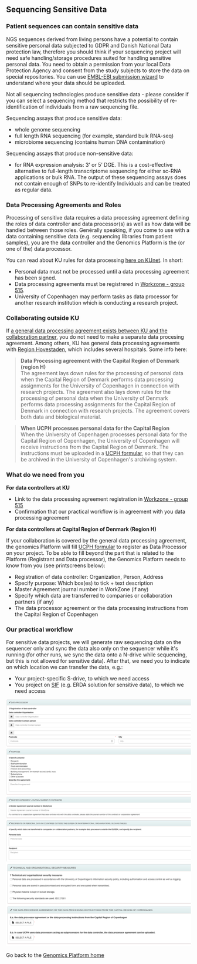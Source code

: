 ## Sequencing Sensitive Data

### Patient sequences can contain sensitive data

NGS sequences derived from living persons have a potential to contain sensitive personal data subjected to GDPR and Danish National Data protection law, therefore you should think if your sequencing project will need safe handling/storage procedures suited for handling sensitive personal data. You need to obtain a permission from your local Data Protection Agency and consent from the study subjects to store the data on special repositories. You can use [EMBL-EBI submission wizard](https://www.ebi.ac.uk/submission/) to understand where your data should be uploaded.

Not all sequencing technologies produce sensitive data - please consider if you can select a sequencing method that restricts the possibility of re-identification of individuals from a raw sequencing file.

Sequencing assays that produce sensitive data: 

- whole genome sequencing  
- full length RNA sequencing (for example, standard bulk RNA-seq)  
- microbiome sequencing (contains human DNA contamination)  

Sequencing assays that produce non-sensitive data:

- for RNA expression analysis: 3’ or 5’ DGE. This is a cost-effective alternative to full-length transcriptome sequencing for either sc-RNA applications or bulk RNA. The output of these sequencing assays does not contain enough of SNPs to re-identify Individuals and can be treated as regular data.  


### Data Processing Agreements and Roles
Processing of sensitive data requires a data processing agreement defining the roles of data controller and data processor(s) as well as how data will be handled between those roles. Genérally speaking, if you come to use with a data containing sensitive data (e.g. sequencing libraries from patient samples), you are the data controller and the Genomics Platform is the (or one of the) data processor.

You can read about KU rules for data processing [here on KUnet](https://kunet.ku.dk/work-areas/research/data/personal-data/dataprocessors/Pages/default.aspx). In short:
   * Personal data must not be processed until a data processing agreement has been signed.
   * Data processing agreements must be registrered in [Workzone - group 515](https://kuforms.ku.dk/xform/frontend/FormEngine/v2/ShowForm.aspx?alias=FA3027&groupId=2&casefolderid=1&doctype=5&formid=4102).
   * University of Copenhagen may perform tasks as data processor for another research institution which is conducting a research project.

### Collaborating outside KU

If [a general data processing agreement exists between KU and the collaboration partner](https://kunet.ku.dk/work-areas/research/data/personal-data/statistics-denmark/Pages/default.aspx), you do not need to make a separate data procesing agreement. Among others, KU has general data processing agreements with [Region Hovestaden](https://www.regionh.dk/english/about-the-capital-region/facts-about-the-region/Pages/Organisational-chart-for-the-Capital-Region-of-Denmark.aspx), which includes several hospitals. Some info here:
>**Data Processing agreement with the Capital Region of Denmark (region H)**  
>The agreement lays down rules for the processing of personal data when the Capital Region of Denmark performs data processing assignments for the University of Copenhagen in connection with research projects. The agreement also lays down rules for the processing of personal data when the University of Denmark performs data processing assignments for the Capital Region of Denmark in connection with research projects.
The agreement covers both data and biological material. 

>**When UCPH processes personal data for the Capital Region**  
>When the University of Copenhagen processes personal data for the Capital Region of Copenhagen, the University of Copenhagen will receive instructions from the Capital Region of Denmark. The instructions must be uploaded in a [UCPH formular](https://kuforms.ku.dk/xform/frontend/FormEngine/v2/ShowForm.aspx?alias=FA3027&groupId=2&casefolderid=1&doctype=5&formid=4102), so that they can be archived in the University of Copenhagen's archiving system. 
    
### What do we need from you

**For data controllers at KU**
   * Link to the data processing agreement registration in  [Workzone - group 515](https://kuforms.ku.dk/xform/frontend/FormEngine/v2/ShowForm.aspx?alias=FA3027&groupId=2&casefolderid=1&doctype=5&formid=4102)
   * Confirmation that our practical workflow is in agreement with you data processing agreement

**For data controllers at Capital Region of Denmark (Region H)**

If your collaboration is covered by the general data processing agreement, the genomics Platform will fill [UCPH formular](https://kuforms.ku.dk/xform/frontend/FormEngine/v2/ShowForm.aspx?alias=FA3027&groupId=2&casefolderid=1&doctype=5&formid=4102) to register as Data Processor on your project. To be able to fill beyond the part that is related to the Platform (Registrant and Data processor), the Genomics Platform needs to know from you (see printscreens below):
   * Registration of data controller: Organization, Person, Address
   * Specify purpose: Which box(es) to tick + text description
   * Master Agreement journal number in WorkZone (if any)
   * Specify which data are transferred to companies or collaboration partners (if any)
   * The data processor agreement or the data processing instructions from the Capital Region of Copenhagen

### Our practical workflow
For sensitive data projects, we will generate raw sequencing data on the sequencer only and sync the data also only on the sequencer while it's running (for other runs, we sync the data onto a N-drive while sequencing, but this is not allowed for sensitive data). After that, we need you to indicate on which location we can transfer the data, e.g.:
   * Your project-specific S-drive, to which we need access
   * You project on [SIF](https://sif.ku.dk) (e.g. ERDA solution for sensitive data), to which we need access

![Form1](./images/Workzone-group515-Form1.png)
![Form2](./images/Workzone-group515-Form2.png)

Go back to the [Genomics Platform home](https://sundgenomics.github.io)
